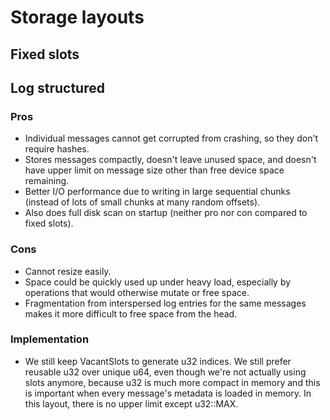 # Storage layouts

## Fixed slots

## Log structured

### Pros

- Individual messages cannot get corrupted from crashing, so they don't require hashes.
- Stores messages compactly, doesn't leave unused space, and doesn't have upper limit on message size other than free device space remaining.
- Better I/O performance due to writing in large sequential chunks (instead of lots of small chunks at many random offsets).
- Also does full disk scan on startup (neither pro nor con compared to fixed slots).

### Cons

- Cannot resize easily.
- Space could be quickly used up under heavy load, especially by operations that would otherwise mutate or free space.
- Fragmentation from interspersed log entries for the same messages makes it more difficult to free space from the head.

### Implementation

- We still keep VacantSlots to generate u32 indices. We still prefer reusable u32 over unique u64, even though we're not actually using slots anymore, because u32 is much more compact in memory and this is important when every message's metadata is loaded in memory. In this layout, there is no upper limit except u32::MAX.
